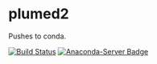 # plumed2

Pushes to conda.

[![Build Status](https://travis-ci.org/Acellera/plumed2.svg?branch=master)](https://travis-ci.org/Acellera/plumed2)
[![Anaconda-Server Badge](https://anaconda.org/acellera/plumed2/badges/version.svg)](https://anaconda.org/acellera/plumed2)
